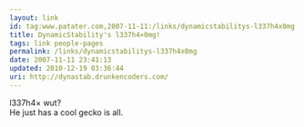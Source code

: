 ```yaml
---
layout: link
id: tag:www.patater.com,2007-11-11:/links/dynamicstabilitys-l337h4x0mg
title: DynamicStability's l337h4×0mg!
tags: link people-pages
permalink: /links/dynamicstabilitys-l337h4x0mg
date: 2007-11-11 23:41:13
updated: 2010-12-19 03:36:44
uri: http://dynastab.drunkencoders.com/
---
```

l337h4× wut?<br>He just has a cool gecko is all.
